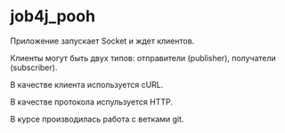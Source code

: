 # job4j_pooh

Приложение запускает Socket и ждет клиентов.

Клиенты могут быть двух типов: отправители (publisher), получатели (subscriber).

В качестве клиента используется cURL.

В качестве протокола испульзуется HTTP. 

В курсе производилась работа с ветками git.